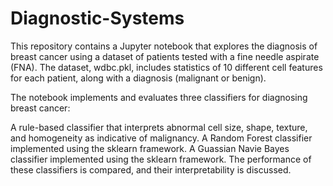 # Diagnostic-Systems
This repository contains a Jupyter notebook that explores the diagnosis of breast cancer using a dataset of patients tested with a fine needle aspirate (FNA). The dataset, wdbc.pkl, includes statistics of 10 different cell features for each patient, along with a diagnosis (malignant or benign).

The notebook implements and evaluates three classifiers for diagnosing breast cancer:

A rule-based classifier that interprets abnormal cell size, shape, texture, and homogeneity as indicative of malignancy.
A Random Forest classifier implemented using the sklearn framework.
A Guassian Navie Bayes classifier implemented using the sklearn framework.
The performance of these classifiers is compared, and their interpretability is discussed.

